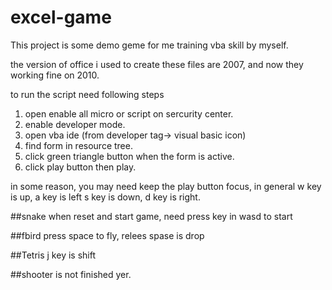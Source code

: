 # excel-game
This project is some demo geme for me training vba skill by myself.

the version of office i used to create these files are 2007, and now they working fine on 2010.

to run the script need following steps
1. open enable all micro or script on sercurity center.
2. enable developer mode.
3. open vba ide (from developer tag-> visual basic icon)
4. find form in resource tree.
5. click green triangle button when the form is active.
6. click play button then play.

in some reason, you may need keep the play button focus,
in general w key is up, a key is left s key is down, d key is right. 

##snake
when reset and start game, need press key in wasd to start

##fbird
press space to fly, relees spase is drop

##Tetris
j key is shift

##shooter
is not finished yer.
